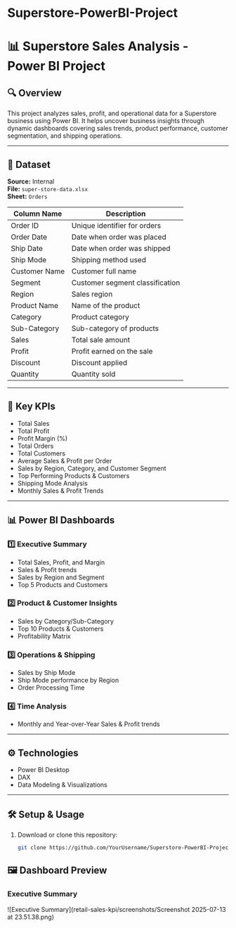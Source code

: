 # Superstore-PowerBI-Project
# 📊 Superstore Sales Analysis - Power BI Project

## 🔍 Overview

This project analyzes sales, profit, and operational data for a Superstore business using Power BI. It helps uncover business insights through dynamic dashboards covering sales trends, product performance, customer segmentation, and shipping operations.

---

## 📁 Dataset

**Source:** Internal  
**File:** `super-store-data.xlsx`  
**Sheet:** `Orders`

| Column Name      | Description                      |
|------------------|----------------------------------|
| Order ID         | Unique identifier for orders    |
| Order Date       | Date when order was placed      |
| Ship Date        | Date when order was shipped     |
| Ship Mode        | Shipping method used            |
| Customer Name    | Customer full name              |
| Segment          | Customer segment classification |
| Region           | Sales region                    |
| Product Name     | Name of the product             |
| Category         | Product category                |
| Sub-Category     | Sub-category of products        |
| Sales            | Total sale amount               |
| Profit           | Profit earned on the sale       |
| Discount         | Discount applied                |
| Quantity         | Quantity sold                   |

---

## 🎯 Key KPIs

- Total Sales
- Total Profit
- Profit Margin (%)
- Total Orders
- Total Customers
- Average Sales & Profit per Order
- Sales by Region, Category, and Customer Segment
- Top Performing Products & Customers
- Shipping Mode Analysis
- Monthly Sales & Profit Trends

---

## 📊 Power BI Dashboards

### 1️⃣ Executive Summary
- Total Sales, Profit, and Margin
- Sales & Profit trends
- Sales by Region and Segment
- Top 5 Products and Customers

### 2️⃣ Product & Customer Insights
- Sales by Category/Sub-Category
- Top 10 Products & Customers
- Profitability Matrix

### 3️⃣ Operations & Shipping
- Sales by Ship Mode
- Ship Mode performance by Region
- Order Processing Time

### 4️⃣ Time Analysis
- Monthly and Year-over-Year Sales & Profit trends

---

## ⚙️ Technologies

- Power BI Desktop
- DAX
- Data Modeling & Visualizations

---

## 🛠️ Setup & Usage

1. Download or clone this repository:
   ```bash
   git clone https://github.com/YourUsername/Superstore-PowerBI-Project.git

## 🖼️ Dashboard Preview

### Executive Summary

![Executive Summary](retail-sales-kpi/screenshots/Screenshot 2025-07-13 at 23.51.38.png)
